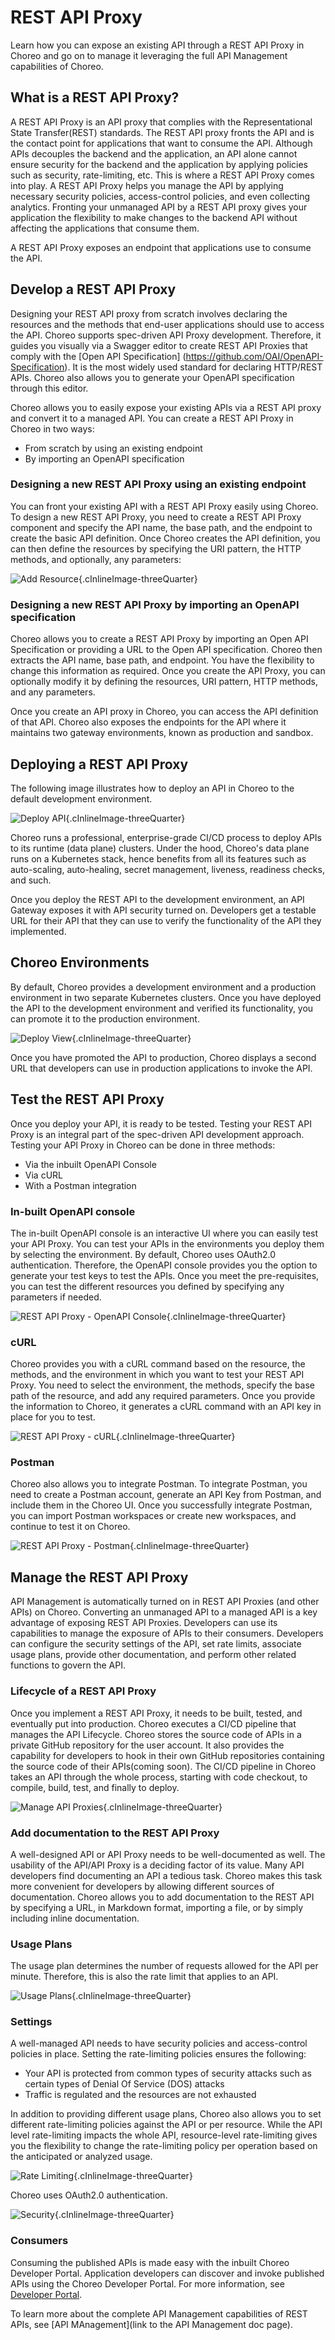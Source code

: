 # REST API Proxy

Learn how you can expose an existing API through a REST API Proxy in Choreo and go on to manage it leveraging the full API Management capabilities of Choreo.

## What is a REST API Proxy?

A REST API Proxy is an API proxy that complies with the Representational State Transfer(REST) standards. The REST API proxy fronts the API and is the contact point for applications that want to consume the API. Although APIs decouples the backend and the application, an API alone cannot ensure security for the backend and the application by applying policies such as security, rate-limiting, etc. This is where a REST API Proxy comes into play. A REST API Proxy helps you manage the API by applying necessary security policies, access-control policies, and even collecting analytics. Fronting your unmanaged API by a REST API proxy gives your application the flexibility to make changes to the backend API without affecting the applications that consume them. 

A REST API Proxy exposes an endpoint that applications use to consume the API.

## Develop a REST API Proxy

Designing your REST API proxy from scratch involves declaring the resources and the methods that end-user applications should use to access the API. Choreo supports spec-driven API Proxy development. Therefore, it guides you visually via a Swagger editor to create REST API Proxies that comply with the [Open API Specification] (https://github.com/OAI/OpenAPI-Specification). It is the most widely used standard for declaring HTTP/REST APIs. Choreo also allows you to generate your OpenAPI specification through this editor.

Choreo allows you to easily expose your existing APIs via a REST API proxy and convert it to a managed API. You can create a REST API Proxy in Choreo in two ways:

- From scratch by using an existing endpoint 
- By importing an OpenAPI specification

### Designing a new REST API Proxy using an existing endpoint 

You can front your existing API with a REST API Proxy easily using Choreo. To design a new REST API Proxy, you need to create a REST API Proxy component and specify the API name, the base path, and the endpoint to create the basic API definition. Once Choreo creates the API definition, you can then define the resources by specifying the URI pattern, the HTTP methods, and optionally, any parameters:

![Add Resource](assets/img/api-proxies/add-resources-api-proxies.png){.cInlineImage-threeQuarter}


### Designing a new REST API Proxy by importing an OpenAPI specification

Choreo allows you to create a REST API Proxy by importing an Open API Specification or providing a URL to the Open API specification. Choreo then extracts the API name, base path, and endpoint. You have the flexibility to change this information as required. Once you create the API Proxy, you can optionally modify it by defining the resources, URI pattern, HTTP methods, and any parameters.

Once you create an API proxy in Choreo, you can access the API definition of that API. Choreo also exposes the endpoints for the API where it maintains two gateway environments, known as production and sandbox.


## Deploying a REST API Proxy

The following image illustrates how to deploy an API in Choreo to the default development environment. 

![Deploy API ](assets/img/api-proxies/deploy-api-proxies.png){.cInlineImage-threeQuarter}

Choreo runs a professional, enterprise-grade CI/CD process to deploy APIs to its runtime (data plane) clusters. Under the hood, Choreo's data plane runs on a Kubernetes stack, hence benefits from all its features such as auto-scaling, auto-healing, secret management, liveness, readiness checks, and such.

Once you deploy the REST API to the development environment, an API Gateway exposes it with API security turned on. Developers get a testable URL for their API that they can use to verify the functionality of the API they implemented.

## Choreo Environments

By default, Choreo provides a development environment and a production environment in two separate Kubernetes clusters. Once you have deployed the API to the development environment and verified its functionality, you can promote it to the production environment.

![Deploy View](assets/img/rest-apis/deploy-promote.png){.cInlineImage-threeQuarter}

Once you have promoted the API to production, Choreo displays a second URL that developers can use in production applications to invoke the API.

## Test the REST API Proxy

Once you deploy your API, it is ready to be tested. Testing your REST API Proxy is an integral part of the spec-driven API development approach. Testing your API Proxy in Choreo can be done in three methods:

- Via the inbuilt OpenAPI Console
- Via cURL
- With a Postman integration

### In-built OpenAPI console

The in-built OpenAPI console is an interactive UI where you can easily test your API Proxy. You can test your APIs in the environments you deploy them by selecting the environment. By default, Choreo uses OAuth2.0 authentication. Therefore, the OpenAPI console provides you the option to generate your test keys to test the APIs. Once you meet the pre-requisites, you can test the different resources you defined by specifying any parameters if needed. 

![REST API Proxy - OpenAPI Console](assets/img/api-proxies/test-api-proxies-openapi-console.png){.cInlineImage-threeQuarter}

### cURL

Choreo provides you with a cURL command based on the resource, the methods, and the environment in which you want to test your REST API Proxy. You need to select the environment, the methods, specify the base path of the resource, and add any required parameters. Once you provide the information to Choreo, it generates a cURL command with an API key in place for you to test. 

![REST API Proxy - cURL](assets/img/api-proxies/test-api-proxies-curl.png){.cInlineImage-threeQuarter}

### Postman

Choreo also allows you to integrate Postman. To integrate Postman, you need to create a Postman account, generate an API Key from Postman, and include them in the Choreo UI. Once you successfully integrate Postman, you can import Postman workspaces or create new workspaces, and continue to test it on Choreo.

![REST API Proxy - Postman](assets/img/api-proxies/test-api-proxies-postman.png){.cInlineImage-threeQuarter}

## Manage the REST API Proxy

API Management is automatically turned on in REST API Proxies (and other APIs) on Choreo. Converting an unmanaged API to a managed API is a key advantage of exposing REST API Proxies. Developers can use its capabilities to manage the exposure of APIs to their consumers. Developers can configure the security settings of the API, set rate limits, associate usage plans, provide other documentation, and perform other related functions to govern the API. 

### Lifecycle of a REST API Proxy

Once you implement a REST API Proxy, it needs to be built, tested, and eventually put into production. Choreo executes a CI/CD pipeline that manages the API Lifecycle. Choreo stores the source code of APIs in a private GitHub repository for the user account. It also provides the capability for developers to hook in their own GitHub repositories containing the source code of their APIs(coming soon). The CI/CD pipeline in Choreo takes an API through the whole process, starting with code checkout, to compile, build, test, and finally to deploy.

![Manage API Proxies](assets/img/api-proxies/manage-api-proxies.png){.cInlineImage-threeQuarter}

### Add documentation to the REST API Proxy

A well-designed API or API Proxy needs to be well-documented as well. The usability of the API/API Proxy is a deciding factor of its value. Many API developers find documenting an API a tedious task. Choreo makes this task more convenient for developers by allowing different sources of documentation. Choreo allows you to add documentation to the REST API by specifying a URL, in Markdown format, importing a file, or by simply including inline documentation. 


### Usage Plans

The usage plan determines the number of requests allowed for the API per minute. Therefore, this is also the rate limit that applies to an API.

![Usage Plans](assets/img/api-proxies/api-proxies-usage-plans.png){.cInlineImage-threeQuarter}


### Settings

A well-managed API needs to have security policies and access-control policies in place. Setting the rate-limiting policies ensures the following:

 - Your API is protected from common types of security attacks such as certain types of Denial Of Service (DOS) attacks
 - Traffic is regulated and the resources are not exhausted

In addition to providing different usage plans, Choreo also allows you to set different rate-limiting policies against the API or per resource. While the API level rate-limiting impacts the whole API, resource-level rate-limiting gives you the flexibility to change the rate-limiting policy per operation based on the anticipated or analyzed usage.

![Rate Limiting](assets/img/api-proxies/rate-limiting.png){.cInlineImage-threeQuarter}

Choreo uses OAuth2.0 authentication.

![Security](assets/img/api-proxies/security-settings.png){.cInlineImage-threeQuarter}


### Consumers

Consuming the published APIs is made easy with the inbuilt Choreo Developer Portal. Application developers can discover and invoke published APIs using the Choreo Developer Portal. For more information, see [Developer Portal](manage/developer-portal.md).

To learn more about the complete API Management capabilities of REST APIs, see [API MAnagement](link to the API Management doc page).
